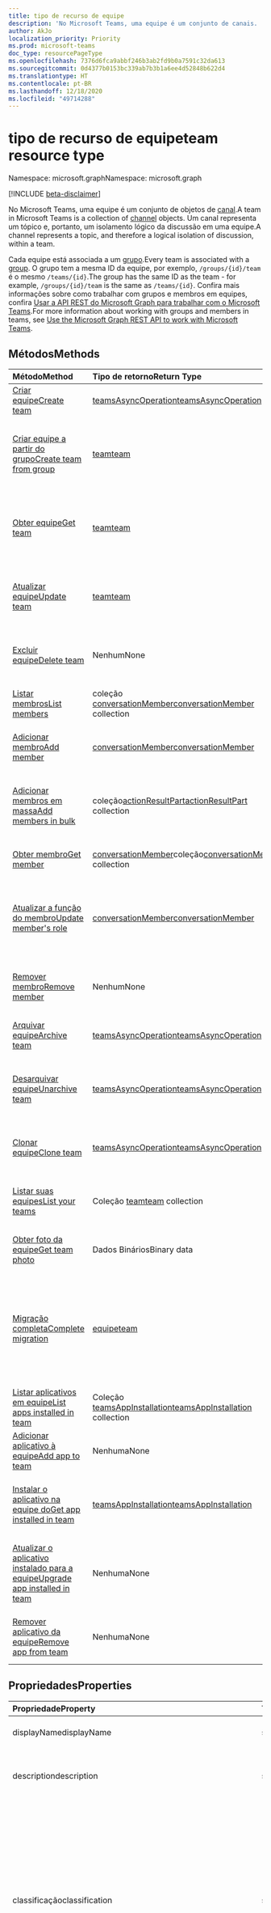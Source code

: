 ```yaml
---
title: tipo de recurso de equipe
description: 'No Microsoft Teams, uma equipe é um conjunto de canais. '
author: AkJo
localization_priority: Priority
ms.prod: microsoft-teams
doc_type: resourcePageType
ms.openlocfilehash: 7376d6fca9abbf246b3ab2fd9b0a7591c32da613
ms.sourcegitcommit: 0d4377b0153bc339ab7b3b1a6ee4d52848b622d4
ms.translationtype: HT
ms.contentlocale: pt-BR
ms.lasthandoff: 12/18/2020
ms.locfileid: "49714288"
---
```

# <a name="team-resource-type"></a><span data-ttu-id="3b56a-103">tipo de recurso de equipe</span><span class="sxs-lookup"><span data-stu-id="3b56a-103">team resource type</span></span>

<span data-ttu-id="3b56a-104">Namespace: microsoft.graph</span><span class="sxs-lookup"><span data-stu-id="3b56a-104">Namespace: microsoft.graph</span></span>

[!INCLUDE [beta-disclaimer](../../includes/beta-disclaimer.md)]

<span data-ttu-id="3b56a-105">No Microsoft Teams, uma equipe é um conjunto de objetos de [canal](channel.md).</span><span class="sxs-lookup"><span data-stu-id="3b56a-105">A team in Microsoft Teams is a collection of [channel](channel.md) objects.</span></span> <span data-ttu-id="3b56a-106">Um canal representa um tópico e, portanto, um isolamento lógico da discussão em uma equipe.</span><span class="sxs-lookup"><span data-stu-id="3b56a-106">A channel represents a topic, and therefore a logical isolation of discussion, within a team.</span></span>

<span data-ttu-id="3b56a-107">Cada equipe está associada a um [grupo](../resources/group.md).</span><span class="sxs-lookup"><span data-stu-id="3b56a-107">Every team is associated with a [group](../resources/group.md).</span></span> <span data-ttu-id="3b56a-108">O grupo tem a mesma ID da equipe, por exemplo, `/groups/{id}/team` é o mesmo `/teams/{id}`.</span><span class="sxs-lookup"><span data-stu-id="3b56a-108">The group has the same ID as the team - for example, `/groups/{id}/team` is the same as `/teams/{id}`.</span></span> <span data-ttu-id="3b56a-109">Confira mais informações sobre como trabalhar com grupos e membros em equipes, confira [Usar a API REST do Microsoft Graph para trabalhar com o Microsoft Teams](teams-api-overview.md).</span><span class="sxs-lookup"><span data-stu-id="3b56a-109">For more information about working with groups and members in teams, see [Use the Microsoft Graph REST API to work with Microsoft Teams](teams-api-overview.md).</span></span>

## <a name="methods"></a><span data-ttu-id="3b56a-110">Métodos</span><span class="sxs-lookup"><span data-stu-id="3b56a-110">Methods</span></span>

| <span data-ttu-id="3b56a-111">Método</span><span class="sxs-lookup"><span data-stu-id="3b56a-111">Method</span></span>       | <span data-ttu-id="3b56a-112">Tipo de retorno</span><span class="sxs-lookup"><span data-stu-id="3b56a-112">Return Type</span></span>  |<span data-ttu-id="3b56a-113">Descrição</span><span class="sxs-lookup"><span data-stu-id="3b56a-113">Description</span></span>|
|:---------------|:--------|:----------|
|[<span data-ttu-id="3b56a-114">Criar equipe</span><span class="sxs-lookup"><span data-stu-id="3b56a-114">Create team</span></span>](../api/team-post.md) | [<span data-ttu-id="3b56a-115">teamsAsyncOperation</span><span class="sxs-lookup"><span data-stu-id="3b56a-115">teamsAsyncOperation</span></span>](teamsasyncoperation.md) | <span data-ttu-id="3b56a-116">Crie uma equipe do zero.</span><span class="sxs-lookup"><span data-stu-id="3b56a-116">Create a team from scratch.</span></span> |
|[<span data-ttu-id="3b56a-117">Criar equipe a partir do grupo</span><span class="sxs-lookup"><span data-stu-id="3b56a-117">Create team from group</span></span>](../api/team-put-teams.md) | [<span data-ttu-id="3b56a-118">team</span><span class="sxs-lookup"><span data-stu-id="3b56a-118">team</span></span>](team.md) | <span data-ttu-id="3b56a-119">Crie uma nova equipe ou adicione uma equipe a um grupo existente.</span><span class="sxs-lookup"><span data-stu-id="3b56a-119">Create a new team, or add a team to an existing group.</span></span>|
|[<span data-ttu-id="3b56a-120">Obter equipe</span><span class="sxs-lookup"><span data-stu-id="3b56a-120">Get team</span></span>](../api/team-get.md) | [<span data-ttu-id="3b56a-121">team</span><span class="sxs-lookup"><span data-stu-id="3b56a-121">team</span></span>](team.md) | <span data-ttu-id="3b56a-122">Recupere as propriedades e relações da equipe especificada.</span><span class="sxs-lookup"><span data-stu-id="3b56a-122">Retrieve the properties and relationships of the specified team.</span></span>|
|[<span data-ttu-id="3b56a-123">Atualizar equipe</span><span class="sxs-lookup"><span data-stu-id="3b56a-123">Update team</span></span>](../api/team-update.md) | [<span data-ttu-id="3b56a-124">team</span><span class="sxs-lookup"><span data-stu-id="3b56a-124">team</span></span>](team.md) |<span data-ttu-id="3b56a-125">Atualize as propriedades da equipe especificada.</span><span class="sxs-lookup"><span data-stu-id="3b56a-125">Update the properties of the specified team.</span></span> |
|[<span data-ttu-id="3b56a-126">Excluir equipe</span><span class="sxs-lookup"><span data-stu-id="3b56a-126">Delete team</span></span>](../api/group-delete.md) | <span data-ttu-id="3b56a-127">Nenhum</span><span class="sxs-lookup"><span data-stu-id="3b56a-127">None</span></span> |<span data-ttu-id="3b56a-128">Exclua a equipe e o grupo associado.</span><span class="sxs-lookup"><span data-stu-id="3b56a-128">Delete the team and its associated group.</span></span> |
|[<span data-ttu-id="3b56a-129">Listar membros</span><span class="sxs-lookup"><span data-stu-id="3b56a-129">List members</span></span>](../api/team-list-members.md)|<span data-ttu-id="3b56a-130">coleção [conversationMember](../resources/conversationmember.md)</span><span class="sxs-lookup"><span data-stu-id="3b56a-130">[conversationMember](../resources/conversationmember.md) collection</span></span>|<span data-ttu-id="3b56a-131">Obtenha a lista de membros nessa equipe.</span><span class="sxs-lookup"><span data-stu-id="3b56a-131">Get the list of members in the team.</span></span>|
|[<span data-ttu-id="3b56a-132">Adicionar membro</span><span class="sxs-lookup"><span data-stu-id="3b56a-132">Add member</span></span>](../api/team-post-members.md)|[<span data-ttu-id="3b56a-133">conversationMember</span><span class="sxs-lookup"><span data-stu-id="3b56a-133">conversationMember</span></span>](../resources/conversationmember.md)|<span data-ttu-id="3b56a-134">Adicione um novo membro à equipe.</span><span class="sxs-lookup"><span data-stu-id="3b56a-134">Add a new member to the team.</span></span>|
|[<span data-ttu-id="3b56a-135">Adicionar membros em massa</span><span class="sxs-lookup"><span data-stu-id="3b56a-135">Add members in bulk</span></span>](../api/conversationmembers-add.md)|<span data-ttu-id="3b56a-136">coleção[actionResultPart](../resources/actionresultpart.md)</span><span class="sxs-lookup"><span data-stu-id="3b56a-136">[actionResultPart](../resources/actionresultpart.md) collection</span></span>|<span data-ttu-id="3b56a-137">Adicione vários membros à equipe em uma única solicitação.</span><span class="sxs-lookup"><span data-stu-id="3b56a-137">Add multiple members to the team in a single request.</span></span>|
|[<span data-ttu-id="3b56a-138">Obter membro</span><span class="sxs-lookup"><span data-stu-id="3b56a-138">Get member</span></span>](../api/team-get-members.md) | <span data-ttu-id="3b56a-139">[conversationMember](conversationmember.md)coleção</span><span class="sxs-lookup"><span data-stu-id="3b56a-139">[conversationMember](conversationmember.md) collection</span></span> | <span data-ttu-id="3b56a-140">Obtenha um membro na equipe.</span><span class="sxs-lookup"><span data-stu-id="3b56a-140">Get a member in the team.</span></span>|
|[<span data-ttu-id="3b56a-141">Atualizar a função do membro</span><span class="sxs-lookup"><span data-stu-id="3b56a-141">Update member's role</span></span>](../api/team-update-members.md)|[<span data-ttu-id="3b56a-142">conversationMember</span><span class="sxs-lookup"><span data-stu-id="3b56a-142">conversationMember</span></span>](../resources/conversationmember.md)|<span data-ttu-id="3b56a-143">Alterar um membro para um proprietário ou voltar para um membro regular.</span><span class="sxs-lookup"><span data-stu-id="3b56a-143">Change a member to an owner or back to a regular member.</span></span>|
|[<span data-ttu-id="3b56a-144">Remover membro</span><span class="sxs-lookup"><span data-stu-id="3b56a-144">Remove member</span></span>](../api/team-delete-members.md)|<span data-ttu-id="3b56a-145">Nenhum</span><span class="sxs-lookup"><span data-stu-id="3b56a-145">None</span></span>|<span data-ttu-id="3b56a-146">Remova um membro existente da equipe.</span><span class="sxs-lookup"><span data-stu-id="3b56a-146">Remove an existing member from the team.</span></span>|
|[<span data-ttu-id="3b56a-147">Arquivar equipe</span><span class="sxs-lookup"><span data-stu-id="3b56a-147">Archive team</span></span>](../api/team-archive.md) | [<span data-ttu-id="3b56a-148">teamsAsyncOperation</span><span class="sxs-lookup"><span data-stu-id="3b56a-148">teamsAsyncOperation</span></span>](../resources/teamsasyncoperation.md) |<span data-ttu-id="3b56a-149">Coloque a equipe em um estado somente leitura.</span><span class="sxs-lookup"><span data-stu-id="3b56a-149">Put the team in a read-only state.</span></span> |
|[<span data-ttu-id="3b56a-150">Desarquivar equipe</span><span class="sxs-lookup"><span data-stu-id="3b56a-150">Unarchive team</span></span>](../api/team-unarchive.md) | [<span data-ttu-id="3b56a-151">teamsAsyncOperation</span><span class="sxs-lookup"><span data-stu-id="3b56a-151">teamsAsyncOperation</span></span>](../resources/teamsasyncoperation.md) |<span data-ttu-id="3b56a-152">Restaure a equipe com um estado de leitura e gravação.</span><span class="sxs-lookup"><span data-stu-id="3b56a-152">Restore the team to a read-write state.</span></span> |
|[<span data-ttu-id="3b56a-153">Clonar equipe</span><span class="sxs-lookup"><span data-stu-id="3b56a-153">Clone team</span></span>](../api/team-clone.md) | [<span data-ttu-id="3b56a-154">teamsAsyncOperation</span><span class="sxs-lookup"><span data-stu-id="3b56a-154">teamsAsyncOperation</span></span>](../resources/teamsasyncoperation.md) |<span data-ttu-id="3b56a-155">Copie a equipe e o grupo associado.</span><span class="sxs-lookup"><span data-stu-id="3b56a-155">Copy the team and its associated group.</span></span> |
|[<span data-ttu-id="3b56a-156">Listar suas equipes</span><span class="sxs-lookup"><span data-stu-id="3b56a-156">List your teams</span></span>](../api/user-list-joinedteams.md) | <span data-ttu-id="3b56a-157">Coleção [team](team.md)</span><span class="sxs-lookup"><span data-stu-id="3b56a-157">[team](team.md) collection</span></span> | <span data-ttu-id="3b56a-158">Liste as equipes das quais você é membro.</span><span class="sxs-lookup"><span data-stu-id="3b56a-158">List the teams you are a member of.</span></span> |
|[<span data-ttu-id="3b56a-159">Obter foto da equipe</span><span class="sxs-lookup"><span data-stu-id="3b56a-159">Get team photo</span></span>](../api/team-get-photo.md) | <span data-ttu-id="3b56a-160">Dados Binários</span><span class="sxs-lookup"><span data-stu-id="3b56a-160">Binary data</span></span> | <span data-ttu-id="3b56a-161">Obter a foto (imagem) de uma equipe.</span><span class="sxs-lookup"><span data-stu-id="3b56a-161">Get the photo (picture) for a team.</span></span> |
|[<span data-ttu-id="3b56a-162">Migração completa</span><span class="sxs-lookup"><span data-stu-id="3b56a-162">Complete migration</span></span>](../api/team-completemigration.md)|[<span data-ttu-id="3b56a-163">equipe</span><span class="sxs-lookup"><span data-stu-id="3b56a-163">team</span></span>](team.md)| <span data-ttu-id="3b56a-164">Remove o modo de migração da equipe e disponibiliza a equipe aos usuários para postar e ler mensagens.</span><span class="sxs-lookup"><span data-stu-id="3b56a-164">Removes migration mode from the team and makes the team available to users to post and read messages.</span></span>|
|[<span data-ttu-id="3b56a-165">Listar aplicativos em equipe</span><span class="sxs-lookup"><span data-stu-id="3b56a-165">List apps installed in team</span></span>](../api/team-list-installedapps.md) | <span data-ttu-id="3b56a-166">Coleção [teamsAppInstallation](teamsappinstallation.md)</span><span class="sxs-lookup"><span data-stu-id="3b56a-166">[teamsAppInstallation](teamsappinstallation.md) collection</span></span> | <span data-ttu-id="3b56a-167">Liste os aplicativos instalados em uma equipe.</span><span class="sxs-lookup"><span data-stu-id="3b56a-167">List apps installed in a team.</span></span>|
|[<span data-ttu-id="3b56a-168">Adicionar aplicativo à equipe</span><span class="sxs-lookup"><span data-stu-id="3b56a-168">Add app to team</span></span>](../api/team-post-installedapps.md) |<span data-ttu-id="3b56a-169">Nenhuma</span><span class="sxs-lookup"><span data-stu-id="3b56a-169">None</span></span> | <span data-ttu-id="3b56a-170">Adicione (instale) um aplicativo a uma equipe.</span><span class="sxs-lookup"><span data-stu-id="3b56a-170">Add (install) an app to a team.</span></span>|
|[<span data-ttu-id="3b56a-171">Instalar o aplicativo na equipe do</span><span class="sxs-lookup"><span data-stu-id="3b56a-171">Get app installed in team</span></span>](../api/team-get-installedapps.md) | [<span data-ttu-id="3b56a-172">teamsAppInstallation</span><span class="sxs-lookup"><span data-stu-id="3b56a-172">teamsAppInstallation</span></span>](teamsappinstallation.md) | <span data-ttu-id="3b56a-173">Obtenha o aplicativo especificado instalado em uma equipe.</span><span class="sxs-lookup"><span data-stu-id="3b56a-173">Get the specified app installed in a team.</span></span>|
|[<span data-ttu-id="3b56a-174">Atualizar o aplicativo instalado para a equipe</span><span class="sxs-lookup"><span data-stu-id="3b56a-174">Upgrade app installed in team</span></span>](../api/team-teamsappinstallation-upgrade.md) | <span data-ttu-id="3b56a-175">Nenhuma</span><span class="sxs-lookup"><span data-stu-id="3b56a-175">None</span></span> | <span data-ttu-id="3b56a-176">Atualize o aplicativo instalado em uma equipe para a versão mais recente.</span><span class="sxs-lookup"><span data-stu-id="3b56a-176">Upgrade the app installed in a team to the latest version.</span></span>|
|[<span data-ttu-id="3b56a-177">Remover aplicativo da equipe</span><span class="sxs-lookup"><span data-stu-id="3b56a-177">Remove app from team</span></span>](../api/team-delete-installedapps.md) | <span data-ttu-id="3b56a-178">Nenhuma</span><span class="sxs-lookup"><span data-stu-id="3b56a-178">None</span></span> | <span data-ttu-id="3b56a-179">Remova (desinstale) um aplicativo de uma equipe.</span><span class="sxs-lookup"><span data-stu-id="3b56a-179">Remove (uninstall) an app from a team.</span></span>|

## <a name="properties"></a><span data-ttu-id="3b56a-180">Propriedades</span><span class="sxs-lookup"><span data-stu-id="3b56a-180">Properties</span></span>

| <span data-ttu-id="3b56a-181">Propriedade</span><span class="sxs-lookup"><span data-stu-id="3b56a-181">Property</span></span> | <span data-ttu-id="3b56a-182">Tipo</span><span class="sxs-lookup"><span data-stu-id="3b56a-182">Type</span></span> | <span data-ttu-id="3b56a-183">Descrição</span><span class="sxs-lookup"><span data-stu-id="3b56a-183">Description</span></span> |
|:---------------|:--------|:----------|
|<span data-ttu-id="3b56a-184">displayName</span><span class="sxs-lookup"><span data-stu-id="3b56a-184">displayName</span></span>|<span data-ttu-id="3b56a-185">string</span><span class="sxs-lookup"><span data-stu-id="3b56a-185">string</span></span>| <span data-ttu-id="3b56a-186">O nome da equipe.</span><span class="sxs-lookup"><span data-stu-id="3b56a-186">The name of the team.</span></span> |
|<span data-ttu-id="3b56a-187">description</span><span class="sxs-lookup"><span data-stu-id="3b56a-187">description</span></span>|<span data-ttu-id="3b56a-188">string</span><span class="sxs-lookup"><span data-stu-id="3b56a-188">string</span></span>| <span data-ttu-id="3b56a-189">Uma descrição opcional para a equipe.</span><span class="sxs-lookup"><span data-stu-id="3b56a-189">An optional description for the team.</span></span> |
|<span data-ttu-id="3b56a-190">classificação</span><span class="sxs-lookup"><span data-stu-id="3b56a-190">classification</span></span>|<span data-ttu-id="3b56a-191">string</span><span class="sxs-lookup"><span data-stu-id="3b56a-191">string</span></span>| <span data-ttu-id="3b56a-192">Um rótulo opcional.</span><span class="sxs-lookup"><span data-stu-id="3b56a-192">An optional label.</span></span> <span data-ttu-id="3b56a-193">Normalmente descreve a confidencialidade da empresa ou dos dados da equipe.</span><span class="sxs-lookup"><span data-stu-id="3b56a-193">Typically describes the data or business sensitivity of the team.</span></span> <span data-ttu-id="3b56a-194">Deve coincidir com um dos conjuntos predefinidos no diretório do locatário.</span><span class="sxs-lookup"><span data-stu-id="3b56a-194">Must match one of a pre-configured set in the tenant's directory.</span></span> |
|<span data-ttu-id="3b56a-195">specialization</span><span class="sxs-lookup"><span data-stu-id="3b56a-195">specialization</span></span>|[<span data-ttu-id="3b56a-196">teamSpecialization</span><span class="sxs-lookup"><span data-stu-id="3b56a-196">teamSpecialization</span></span>](teamspecialization.md)| <span data-ttu-id="3b56a-197">Opcional.</span><span class="sxs-lookup"><span data-stu-id="3b56a-197">Optional.</span></span> <span data-ttu-id="3b56a-198">Indica se a equipe destina-se a um caso de uso específico.</span><span class="sxs-lookup"><span data-stu-id="3b56a-198">Indicates whether the team is intended for a particular use case.</span></span>  <span data-ttu-id="3b56a-199">Cada especialização de equipe tem acesso a comportamentos e experiências exclusivos direcionados ao seu caso de uso.</span><span class="sxs-lookup"><span data-stu-id="3b56a-199">Each team specialization has access to unique behaviors and experiences targeted to its use case.</span></span> |
|<span data-ttu-id="3b56a-200">visibility</span><span class="sxs-lookup"><span data-stu-id="3b56a-200">visibility</span></span>|[<span data-ttu-id="3b56a-201">teamVisibilityType</span><span class="sxs-lookup"><span data-stu-id="3b56a-201">teamVisibilityType</span></span>](teamvisibilitytype.md)| <span data-ttu-id="3b56a-202">A visibilidade de um grupo e equipe.</span><span class="sxs-lookup"><span data-stu-id="3b56a-202">The visibility of the group and team.</span></span> <span data-ttu-id="3b56a-203">O padrão é Público.</span><span class="sxs-lookup"><span data-stu-id="3b56a-203">Defaults to Public.</span></span> |
|<span data-ttu-id="3b56a-204">funSettings</span><span class="sxs-lookup"><span data-stu-id="3b56a-204">funSettings</span></span>|[<span data-ttu-id="3b56a-205">teamFunSettings</span><span class="sxs-lookup"><span data-stu-id="3b56a-205">teamFunSettings</span></span>](teamfunsettings.md) |<span data-ttu-id="3b56a-206">Configurações que definem o uso de Giphy, memes e figurinhas na equipe.</span><span class="sxs-lookup"><span data-stu-id="3b56a-206">Settings to configure use of Giphy, memes, and stickers in the team.</span></span>|
|<span data-ttu-id="3b56a-207">guestSettings</span><span class="sxs-lookup"><span data-stu-id="3b56a-207">guestSettings</span></span>|[<span data-ttu-id="3b56a-208">teamGuestSettings</span><span class="sxs-lookup"><span data-stu-id="3b56a-208">teamGuestSettings</span></span>](teamguestsettings.md) |<span data-ttu-id="3b56a-209">Configurações que definem se os convidados podem criar, atualizar ou excluir canais na equipe.</span><span class="sxs-lookup"><span data-stu-id="3b56a-209">Settings to configure whether guests can create, update, or delete channels in the team.</span></span>|
|<span data-ttu-id="3b56a-210">internalId</span><span class="sxs-lookup"><span data-stu-id="3b56a-210">internalId</span></span> | <span data-ttu-id="3b56a-211">string</span><span class="sxs-lookup"><span data-stu-id="3b56a-211">string</span></span> | <span data-ttu-id="3b56a-212">Uma ID exclusiva da equipe, que foi usada em alguns locais, como o log de auditoria da [API da Atividade de Gestão do Office 365](/office/office-365-management-api/office-365-management-activity-api-reference).</span><span class="sxs-lookup"><span data-stu-id="3b56a-212">A unique ID for the team that has been used in a few places such as the audit log/[Office 365 Management Activity API](/office/office-365-management-api/office-365-management-activity-api-reference).</span></span> |
|<span data-ttu-id="3b56a-213">isArchived</span><span class="sxs-lookup"><span data-stu-id="3b56a-213">isArchived</span></span>|<span data-ttu-id="3b56a-214">Booliano</span><span class="sxs-lookup"><span data-stu-id="3b56a-214">Boolean</span></span>|<span data-ttu-id="3b56a-215">Se essa equipe está no modo somente leitura.</span><span class="sxs-lookup"><span data-stu-id="3b56a-215">Whether this team is in read-only mode.</span></span> |
|<span data-ttu-id="3b56a-216">memberSettings</span><span class="sxs-lookup"><span data-stu-id="3b56a-216">memberSettings</span></span>|[<span data-ttu-id="3b56a-217">teamMemberSettings</span><span class="sxs-lookup"><span data-stu-id="3b56a-217">teamMemberSettings</span></span>](teammembersettings.md) |<span data-ttu-id="3b56a-218">Configurações para configurar se os membros podem executar determinadas ações, por exemplo, criar canais e adicionar bots na equipe.</span><span class="sxs-lookup"><span data-stu-id="3b56a-218">Settings to configure whether members can perform certain actions, for example, create channels and add bots, in the team.</span></span>|
|<span data-ttu-id="3b56a-219">messagingSettings</span><span class="sxs-lookup"><span data-stu-id="3b56a-219">messagingSettings</span></span>|[<span data-ttu-id="3b56a-220">teamMessagingSettings</span><span class="sxs-lookup"><span data-stu-id="3b56a-220">teamMessagingSettings</span></span>](teammessagingsettings.md) |<span data-ttu-id="3b56a-221">Configurações para definir a mensagens e menções na equipe.</span><span class="sxs-lookup"><span data-stu-id="3b56a-221">Settings to configure messaging and mentions in the team.</span></span>|
|<span data-ttu-id="3b56a-222">discoverySettings</span><span class="sxs-lookup"><span data-stu-id="3b56a-222">discoverySettings</span></span>|[<span data-ttu-id="3b56a-223">teamDiscoverySettings</span><span class="sxs-lookup"><span data-stu-id="3b56a-223">teamDiscoverySettings</span></span>](teamdiscoverysettings.md) |<span data-ttu-id="3b56a-224">Configurações de capacidade de descoberta da equipe por outras pessoas.</span><span class="sxs-lookup"><span data-stu-id="3b56a-224">Settings to configure team discoverability by others.</span></span>|
|<span data-ttu-id="3b56a-225">webUrl</span><span class="sxs-lookup"><span data-stu-id="3b56a-225">webUrl</span></span>|<span data-ttu-id="3b56a-226">cadeia de caracteres (somente leitura)</span><span class="sxs-lookup"><span data-stu-id="3b56a-226">string (readonly)</span></span> | <span data-ttu-id="3b56a-227">Um hiperlink que será enviado à equipe no cliente do Microsoft Teams.</span><span class="sxs-lookup"><span data-stu-id="3b56a-227">A hyperlink that will go to the team in the Microsoft Teams client.</span></span> <span data-ttu-id="3b56a-228">Esta é a URL que você recebe ao clicar com o botão direito do mouse em uma equipe no cliente do Microsoft Teams e escolher **Obter o link para a equipe**.</span><span class="sxs-lookup"><span data-stu-id="3b56a-228">This is the URL that you get when you right-click a team in the Microsoft Teams client and select **Get link to team**.</span></span> <span data-ttu-id="3b56a-229">Essa URL deve ser tratada como um blob opaco e não analisado.</span><span class="sxs-lookup"><span data-stu-id="3b56a-229">This URL should be treated as an opaque blob, and not parsed.</span></span> |
|<span data-ttu-id="3b56a-230">classSettings</span><span class="sxs-lookup"><span data-stu-id="3b56a-230">classSettings</span></span>|[<span data-ttu-id="3b56a-231">teamClassSettings</span><span class="sxs-lookup"><span data-stu-id="3b56a-231">teamClassSettings</span></span>](teamclasssettings.md) |<span data-ttu-id="3b56a-232">Definir configurações de uma classe.</span><span class="sxs-lookup"><span data-stu-id="3b56a-232">Configure settings of a class.</span></span> <span data-ttu-id="3b56a-233">Disponível apenas quando a equipe representa uma classe.</span><span class="sxs-lookup"><span data-stu-id="3b56a-233">Available only when the team represents a class.</span></span>|
|<span data-ttu-id="3b56a-234">isMembershipLimitedToOwners</span><span class="sxs-lookup"><span data-stu-id="3b56a-234">isMembershipLimitedToOwners</span></span>|<span data-ttu-id="3b56a-235">Booliano</span><span class="sxs-lookup"><span data-stu-id="3b56a-235">Boolean</span></span>|<span data-ttu-id="3b56a-236">Se definido para `true`, a equipe está atualmente no estado de membro da equipe apenas para o proprietário e não é acessível a outros membros da equipe, tais como estudantes.</span><span class="sxs-lookup"><span data-stu-id="3b56a-236">If set to `true`, the team is currently in the owner-only team membership state and not accessible by other team members, such as students.</span></span>|
|<span data-ttu-id="3b56a-237">createdDateTime</span><span class="sxs-lookup"><span data-stu-id="3b56a-237">createdDateTime</span></span>|<span data-ttu-id="3b56a-238">dateTimeOffset</span><span class="sxs-lookup"><span data-stu-id="3b56a-238">dateTimeOffset</span></span>|<span data-ttu-id="3b56a-239">Somente leitura.</span><span class="sxs-lookup"><span data-stu-id="3b56a-239">Read only.</span></span> <span data-ttu-id="3b56a-240">Carimbo de data/hora de criação da equipe.</span><span class="sxs-lookup"><span data-stu-id="3b56a-240">Timestamp at which the team was created.</span></span>|

### <a name="instance-attributes"></a><span data-ttu-id="3b56a-241">Atributos de instância</span><span class="sxs-lookup"><span data-stu-id="3b56a-241">Instance attributes</span></span>

<span data-ttu-id="3b56a-p109">Atributos de instância são propriedades com comportamentos especiais. Essas propriedades são temporárias e a) definem o comportamento que o serviço deve apresentar ou b) fornecem valores de propriedades de curto prazo, como uma URL de download, para um item com data de expiração.</span><span class="sxs-lookup"><span data-stu-id="3b56a-p109">Instance attributes are properties with special behaviors. These properties are temporary and either a) define behavior the service should perform or b) provide short-term property values, like a download URL for an item that expires.</span></span>

| <span data-ttu-id="3b56a-244">Nome da propriedade</span><span class="sxs-lookup"><span data-stu-id="3b56a-244">Property name</span></span>| <span data-ttu-id="3b56a-245">Tipo</span><span class="sxs-lookup"><span data-stu-id="3b56a-245">Type</span></span>   | <span data-ttu-id="3b56a-246">Descrição</span><span class="sxs-lookup"><span data-stu-id="3b56a-246">Description</span></span>
|:-----------------------|:-------|:-------------------------|
|<span data-ttu-id="3b56a-247">@microsoft.graph.teamCreationMode</span><span class="sxs-lookup"><span data-stu-id="3b56a-247">@microsoft.graph.teamCreationMode</span></span>|<span data-ttu-id="3b56a-248">cadeia de caracteres</span><span class="sxs-lookup"><span data-stu-id="3b56a-248">string</span></span>|<span data-ttu-id="3b56a-249">Indica que a equipe está em estado de migração e atualmente está sendo usada para fins de migração.</span><span class="sxs-lookup"><span data-stu-id="3b56a-249">Indicates that the team is in migration state and is currently being used for migration purposes.</span></span> <span data-ttu-id="3b56a-250">Ele aceita um valor: `migration`.</span><span class="sxs-lookup"><span data-stu-id="3b56a-250">It accepts one value: `migration`.</span></span>|

<span data-ttu-id="3b56a-251">Para um exemplo de solicitação POST, confira [Solicitação (criar equipe no estado de migração)](https://docs.microsoft.com/microsoftteams/platform/graph-api/import-messages/import-external-messages-to-teams).</span><span class="sxs-lookup"><span data-stu-id="3b56a-251">For a POST request example, see [Request (create team in migration state)](https://docs.microsoft.com/microsoftteams/platform/graph-api/import-messages/import-external-messages-to-teams).</span></span>

## <a name="relationships"></a><span data-ttu-id="3b56a-252">Relações</span><span class="sxs-lookup"><span data-stu-id="3b56a-252">Relationships</span></span>

| <span data-ttu-id="3b56a-253">Relação</span><span class="sxs-lookup"><span data-stu-id="3b56a-253">Relationship</span></span> | <span data-ttu-id="3b56a-254">Tipo</span><span class="sxs-lookup"><span data-stu-id="3b56a-254">Type</span></span> | <span data-ttu-id="3b56a-255">Descrição</span><span class="sxs-lookup"><span data-stu-id="3b56a-255">Description</span></span> |
|:---------------|:--------|:----------|
|<span data-ttu-id="3b56a-256">channels</span><span class="sxs-lookup"><span data-stu-id="3b56a-256">channels</span></span>|<span data-ttu-id="3b56a-257">Coleção [channel](channel.md)</span><span class="sxs-lookup"><span data-stu-id="3b56a-257">[channel](channel.md) collection</span></span>|<span data-ttu-id="3b56a-258">A coleção de canais e mensagens associadas à equipe.</span><span class="sxs-lookup"><span data-stu-id="3b56a-258">The collection of channels & messages associated with the team.</span></span>|
|<span data-ttu-id="3b56a-259">installedApps</span><span class="sxs-lookup"><span data-stu-id="3b56a-259">installedApps</span></span>|<span data-ttu-id="3b56a-260">Coleção [teamsAppInstallation](teamsappinstallation.md)</span><span class="sxs-lookup"><span data-stu-id="3b56a-260">[teamsAppInstallation](teamsappinstallation.md) collection</span></span>|<span data-ttu-id="3b56a-261">Os aplicativos instalados nessa equipe.</span><span class="sxs-lookup"><span data-stu-id="3b56a-261">The apps installed in this team.</span></span>|
|<span data-ttu-id="3b56a-262">members</span><span class="sxs-lookup"><span data-stu-id="3b56a-262">members</span></span>|<span data-ttu-id="3b56a-263">coleção [conversationMember](../resources/conversationmember.md)</span><span class="sxs-lookup"><span data-stu-id="3b56a-263">[conversationMember](../resources/conversationmember.md) collection</span></span>|<span data-ttu-id="3b56a-264">Membros e proprietários da equipe.</span><span class="sxs-lookup"><span data-stu-id="3b56a-264">Members and owners of the team.</span></span>|
|<span data-ttu-id="3b56a-265">owners</span><span class="sxs-lookup"><span data-stu-id="3b56a-265">owners</span></span>|[<span data-ttu-id="3b56a-266">user</span><span class="sxs-lookup"><span data-stu-id="3b56a-266">user</span></span>](user.md)| <span data-ttu-id="3b56a-267">A lista de proprietários desta equipe.</span><span class="sxs-lookup"><span data-stu-id="3b56a-267">The list of this team's owners.</span></span> <span data-ttu-id="3b56a-268">Atualmente, ao criar uma equipe usando permissões de aplicativo, exatamente um proprietário deve ser especificado.</span><span class="sxs-lookup"><span data-stu-id="3b56a-268">Currently, when creating a team using application permissions, exactly one owner must be specified.</span></span> <span data-ttu-id="3b56a-269">Ao usar permissões delegadas pelo usuário, nenhum proprietário pode ser especificado (o usuário atual é o proprietário).</span><span class="sxs-lookup"><span data-stu-id="3b56a-269">When using user delegated permissions, no owner can be specified (the current user is the owner).</span></span> <span data-ttu-id="3b56a-270">O proprietário deve ser especificado como um objeto ID (GUID), não um UPN.</span><span class="sxs-lookup"><span data-stu-id="3b56a-270">Owner must be specified as an object ID (GUID), not a UPN.</span></span> |
|<span data-ttu-id="3b56a-271">operations</span><span class="sxs-lookup"><span data-stu-id="3b56a-271">operations</span></span>|<span data-ttu-id="3b56a-272">Coleção [teamsAsyncOperation](teamsasyncoperation.md)</span><span class="sxs-lookup"><span data-stu-id="3b56a-272">[teamsAsyncOperation](teamsasyncoperation.md) collection</span></span>| <span data-ttu-id="3b56a-273">As operações assíncronas que foram executadas ou estão em execução nesta equipe.</span><span class="sxs-lookup"><span data-stu-id="3b56a-273">The async operations that ran or are running on this team.</span></span> | 
|<span data-ttu-id="3b56a-274">photo</span><span class="sxs-lookup"><span data-stu-id="3b56a-274">photo</span></span>|[<span data-ttu-id="3b56a-275">profilePhoto</span><span class="sxs-lookup"><span data-stu-id="3b56a-275">profilePhoto</span></span>](../resources/profilephoto.md)|<span data-ttu-id="3b56a-276">Foto da equipe.</span><span class="sxs-lookup"><span data-stu-id="3b56a-276">The team photo.</span></span>|
|[<span data-ttu-id="3b56a-277">primaryChannel</span><span class="sxs-lookup"><span data-stu-id="3b56a-277">primaryChannel</span></span>](../api/team-get-primarychannel.md)|[<span data-ttu-id="3b56a-278">channel</span><span class="sxs-lookup"><span data-stu-id="3b56a-278">channel</span></span>](channel.md)| <span data-ttu-id="3b56a-279">O canal geral da equipe.</span><span class="sxs-lookup"><span data-stu-id="3b56a-279">The general channel for the team.</span></span> | 
|<span data-ttu-id="3b56a-280">Cronograma</span><span class="sxs-lookup"><span data-stu-id="3b56a-280">schedule</span></span>|[<span data-ttu-id="3b56a-281">Cronograma</span><span class="sxs-lookup"><span data-stu-id="3b56a-281">schedule</span></span>](schedule.md)| <span data-ttu-id="3b56a-282">Cronograma de turno para essa equipe.</span><span class="sxs-lookup"><span data-stu-id="3b56a-282">The schedule of shifts for this team.</span></span>|
|<span data-ttu-id="3b56a-283">template</span><span class="sxs-lookup"><span data-stu-id="3b56a-283">template</span></span>|[<span data-ttu-id="3b56a-284">teamsTemplate</span><span class="sxs-lookup"><span data-stu-id="3b56a-284">teamsTemplate</span></span>](teamstemplate.md)| <span data-ttu-id="3b56a-285">O modelo usado para criar essa equipe.</span><span class="sxs-lookup"><span data-stu-id="3b56a-285">The template this team was created from.</span></span> <span data-ttu-id="3b56a-286">Confira os [modelos disponíveis](/MicrosoftTeams/get-started-with-teams-templates).</span><span class="sxs-lookup"><span data-stu-id="3b56a-286">See [available templates](/MicrosoftTeams/get-started-with-teams-templates).</span></span> |

## <a name="json-representation"></a><span data-ttu-id="3b56a-287">Representação JSON</span><span class="sxs-lookup"><span data-stu-id="3b56a-287">JSON representation</span></span>

<span data-ttu-id="3b56a-288">Veja a seguir uma representação JSON do recurso.</span><span class="sxs-lookup"><span data-stu-id="3b56a-288">The following is a JSON representation of the resource.</span></span>

><span data-ttu-id="3b56a-289">**Observação:** se a equipe for do tipo classe, uma propriedade **classSettings** será aplicada à equipe.</span><span class="sxs-lookup"><span data-stu-id="3b56a-289">**Note:** If the team is of type class, a **classSettings** property is applied on the team.</span></span>

<!-- {
  "blockType": "resource",
  "@odata.type": "microsoft.graph.team",
  "baseType": "microsoft.graph.entity"
}-->

```json
{
  "guestSettings": {"@odata.type": "microsoft.graph.teamGuestSettings"},
  "memberSettings": {"@odata.type": "microsoft.graph.teamMemberSettings"},
  "messagingSettings": {"@odata.type": "microsoft.graph.teamMessagingSettings"},
  "funSettings": {"@odata.type": "microsoft.graph.teamFunSettings"},
  "discoverySettings": {"@odata.type": "microsoft.graph.teamDiscoverySettings"},
  "internalId": "string",
  "isArchived": false,
  "webUrl": "string (URL)",
  "displayName": "string",
  "description": "string",
  "classification": "string",
  "specialization": "string",
  "visibility": "string",
  "classSettings": {"@odata.type": "microsoft.graph.teamClassSettings"},
  "isMembershipLimitedToOwners":"boolean",
  "createdDateTime": "string (timestamp)"
}
```

<!-- uuid: 8fcb5dbc-d5aa-4681-8e31-b001d5168d79
2015-10-25 14:57:30 UTC -->
<!--
{
  "type": "#page.annotation",
  "description": "team resource",
  "keywords": "",
  "section": "documentation",
  "tocPath": "",
  "suppressions": []
}
-->

## <a name="see-also"></a><span data-ttu-id="3b56a-290">Confira também</span><span class="sxs-lookup"><span data-stu-id="3b56a-290">See also</span></span>

- [<span data-ttu-id="3b56a-291">Usar o API do Microsoft Graph para trabalhar com o Microsoft Teams</span><span class="sxs-lookup"><span data-stu-id="3b56a-291">Use the Microsoft Graph API to work with Microsoft Teams</span></span>](teams-api-overview.md)
- [<span data-ttu-id="3b56a-292">Como criar um grupo com uma equipe</span><span class="sxs-lookup"><span data-stu-id="3b56a-292">Creating a group with a team</span></span>](/graph/teams-create-group-and-team)
- [<span data-ttu-id="3b56a-293">Listar todas as equipes</span><span class="sxs-lookup"><span data-stu-id="3b56a-293">List all teams</span></span>](/graph/teams-list-all-teams)


